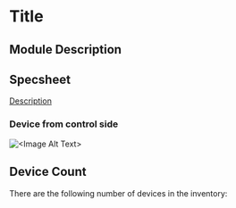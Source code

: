 # Title

## Module Description 



## Specsheet
[Description](../Specsheets/<filename>.pdf)


### Device from control side
<img src="../Pictures/<image name>.png" alt="<Image Alt Text>" title="<Image Title>" style="max-width: 400px">

## Device Count
There are the following number of devices in the inventory: <Number of devices in storage>